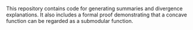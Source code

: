 This repository contains code for generating summaries and divergence explanations.
It also includes a formal proof demonstrating that a concave function can be regarded as a submodular function.
